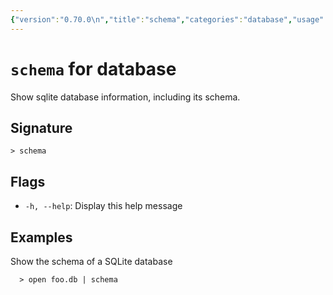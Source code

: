 ```yaml
---
{"version":"0.70.0\n","title":"schema","categories":"database","usage":"Show sqlite database information, including its schema.\n"}
---
```

<!-- THIS FILE IS GENERATED BY update_book_commands.cjs USING NUSHELL'S HELP COMMANDS.
REFRAIN FROM EDITING IT MANUALLY.-->
# <code>schema</code> for database

<div class='command-title'>Show sqlite database information, including its schema.</div>

## Signature

```> schema```

## Flags

 * ```-h, --help```: Display this help message
## Examples

  Show the schema of a SQLite database
```shell
  > open foo.db | schema
```


